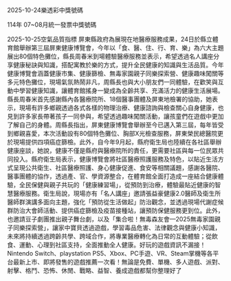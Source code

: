 
2025-10-24樂透彩中獎號碼

                                
114年 07~08月統一發票中獎號碼
                             
2025-10-25空氣品質指標
                              屏東縣政府為展現在地醫療服務成果，24日於縣立體育館舉辦第三屆屏東健康博覽會，今年以「食、醫、住、行、育、樂」為六大主題展出80個特色攤位，縣長周春米到場體驗醫療服務並表示，希望透過名人講座分享健康秘訣與知識，搭配寓教於樂的方式，提升全民健康的知識與生活品質。今年健康博覽會涵蓋健康市集、健康篩檢、無毒家園親子同樂探索營、健康趣味闖關等多元特色攤位，現場氣氛熱鬧非凡，周縣長也與大小朋友們一同體驗，在歡笑與互動中學習健康知識，讓體育館搖身一變成為全齡共享、充滿活力的健康生活展場。縣長周春米首先感謝縣內各醫療院所、18個醫事團體及屏東地檢署的協助，她表示，現場有許多鄉親透過各式各樣的物理治療、健康諮詢與檢查關心自身健康，也見到許多家長帶著孩子一同參與，希望透過趣味闖關活動，讓孩童們在遊戲中更加了解自己的身體。周縣長指出，屏東健康博覽會舉辦至今已邁入第三屆，每年皆受到鄉親喜愛，本次活動設有80個特色攤位、胸部X光檢查服務，屏東榮民總醫院更於現場提供四項癌症篩檢。此外，自今年9月起，縣府衛生局也陸續在各社區舉辦健康座談，她說，健康不僅是縣府與醫療院所的責任，更需要社區與每一位民眾共同投入。縣府衛生局表示，健康博覽會將社區醫療照護服務及特色，以貼近生活方式呈現公共衛生、社區醫療照護、身心健康促進、食安等相關議題，感謝各醫院、醫事團體的協作，透過產、官、學資源整合，在體育館全面打造成一座結合健康體驗，全民保健與親子共玩的「健康練習場」，從預防到治療，體驗最貼近健康的智慧醫療服務。衛生局說，現場亦有「名人講座」邀請張益豪健康2.0醫師及衛生所醫師群演講多面向主題，強化「預防從生活做起」防治觀念，並透過現場代謝症候群防治大會師活動、提供癌症篩檢及疫苗接種站，讓預防保健服務更到位。此外，也邀請豆子劇團推出親子舞台劇，以及「集合啦！無毒森友會—2025無毒家園親子同樂探索營」，讓家中寶貝透過遊戲，學習毒品危害、法律觀念與健康小知識，未來將持續透過跨齡共學、跨域合作，將專業醫療轉化為日常的互動體驗；從飲食、運動、心理到社區支持，全面推動全人健康。好玩的遊戲資訊不漏接！Nintendo Switch、playstation PS5、Xbox、PC手遊、VR、Steam掌機等各平台最新上市、即將發售的遊戲推薦一次看！無論是免費、單機、多人遊戲、派對、射擊、格鬥、恐怖、休閒、戰略、益智、養成遊戲都幫你整理好了